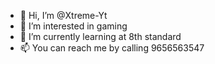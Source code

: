 - 👋 Hi, I’m @Xtreme-Yt
- 👀 I’m interested in gaming
- 🌱 I’m currently learning at 8th standard
- 📫 You can reach me by calling 9656563547

<!---
Xtreme-Yt/Xtreme-Yt is a ✨ special ✨ repository because its `README.md` (this file) appears on your GitHub profile.
You can click the Preview link to take a look at your changes.
--->
